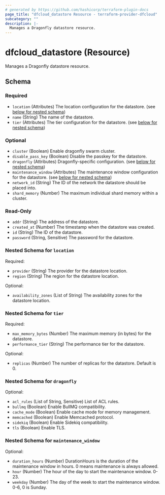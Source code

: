 ```yaml
---
# generated by https://github.com/hashicorp/terraform-plugin-docs
page_title: "dfcloud_datastore Resource - terraform-provider-dfcloud"
subcategory: ""
description: |-
  Manages a Dragonfly datastore resource.
---
```


# dfcloud_datastore (Resource)

Manages a Dragonfly datastore resource.



<!-- schema generated by tfplugindocs -->
## Schema

### Required

- `location` (Attributes) The location configuration for the datastore. (see [below for nested schema](#nestedatt--location))
- `name` (String) The name of the datastore.
- `tier` (Attributes) The tier configuration for the datastore. (see [below for nested schema](#nestedatt--tier))

### Optional

- `cluster` (Boolean) Enable dragonfly swarm cluster.
- `disable_pass_key` (Boolean) Disable the passkey for the datastore.
- `dragonfly` (Attributes) Dragonfly-specific configuration. (see [below for nested schema](#nestedatt--dragonfly))
- `maintenance_window` (Attributes) The maintenance window configuration for the datastore. (see [below for nested schema](#nestedatt--maintenance_window))
- `network_id` (String) The ID of the network the datastore should be placed into.
- `shard_memory` (Number) The maximum individual shard memory within a cluster.

### Read-Only

- `addr` (String) The address of the datastore.
- `created_at` (Number) The timestamp when the datastore was created.
- `id` (String) The ID of the datastore.
- `password` (String, Sensitive) The password for the datastore.

<a id="nestedatt--location"></a>
### Nested Schema for `location`

Required:

- `provider` (String) The provider for the datastore location.
- `region` (String) The region for the datastore location.

Optional:

- `availability_zones` (List of String) The availability zones for the datastore location.


<a id="nestedatt--tier"></a>
### Nested Schema for `tier`

Required:

- `max_memory_bytes` (Number) The maximum memory (in bytes) for the datastore.
- `performance_tier` (String) The performance tier for the datastore.

Optional:

- `replicas` (Number) The number of replicas for the datastore. Default is 0.


<a id="nestedatt--dragonfly"></a>
### Nested Schema for `dragonfly`

Optional:

- `acl_rules` (List of String, Sensitive) List of ACL rules.
- `bullmq` (Boolean) Enable BullMQ compatibility.
- `cache_mode` (Boolean) Enable cache mode for memory management.
- `memcached` (Boolean) Enable Memcached protocol.
- `sidekiq` (Boolean) Enable Sidekiq compatibility.
- `tls` (Boolean) Enable TLS.


<a id="nestedatt--maintenance_window"></a>
### Nested Schema for `maintenance_window`

Optional:

- `duration_hours` (Number) DurationHours is the duration of the maintenance window in hours. 0 means maintenance is always allowed.
- `hour` (Number) The hour of the day to start the maintenance window. 0-23.
- `weekday` (Number) The day of the week to start the maintenance window. 0-6, 0 is Sunday.
